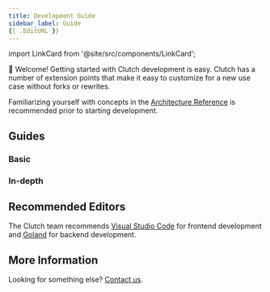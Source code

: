 ```yaml
---
title: Development Guide
sidebar_label: Guide
{{ .EditURL }}
---
```


import LinkCard from '@site/src/components/LinkCard';

:wave: Welcome! Getting started with Clutch development is easy. Clutch has a number of extension points that make it easy to customize for a new use case without forks or rewrites.

Familiarizing yourself with concepts in the [Architecture Reference](/docs/about/architecture) is recommended prior to starting development.

## Guides

### Basic

<LinkCard title="Custom Gateway" description="Create a customized instance of Clutch in your own repository with private or custom extensions." to="/docs/development/custom-gateway" />
<LinkCard title="Feature Development" description="See how to take a feature from idea to implementation across the frontend and backend." to="/docs/development/feature" />

### In-depth

<LinkCard title="API Definitions" description="Define API endpoints and objects plus backend config in Protobuf and generate the corresponding backend code." to="/docs/development/api" />
<LinkCard title="Frontend" description="Develop new features and workflows using React that users can interact with from the web UI." to="/docs/development/frontend" />
<LinkCard title="Backend" description="Integrate with other systems, execute tasks, and store data." to="/docs/development/backend" />

## Recommended Editors

The Clutch team recommends [Visual Studio Code](https://code.visualstudio.com/) for frontend development and [Goland](https://www.jetbrains.com/go/) for backend development.

## More Information

Looking for something else? [Contact us](/docs/community).
